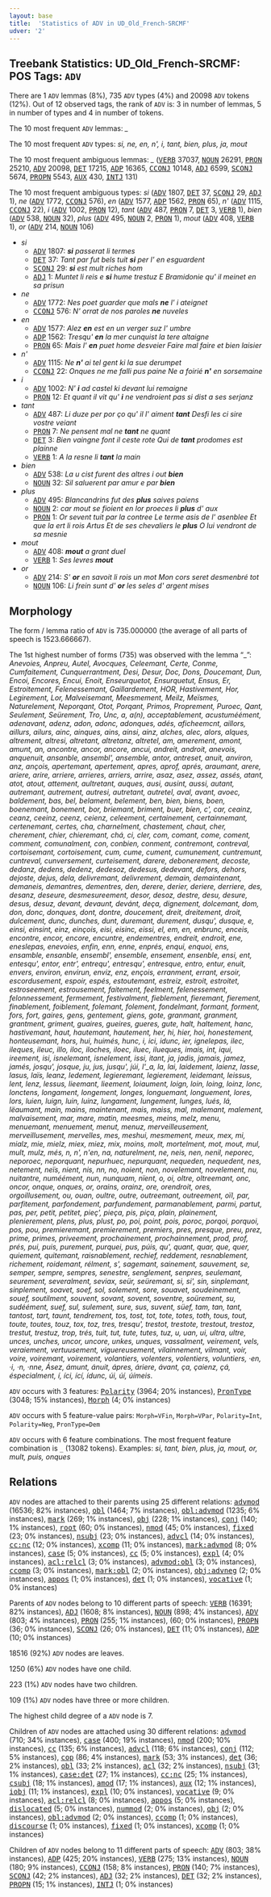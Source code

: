 ```yaml
---
layout: base
title:  'Statistics of ADV in UD_Old_French-SRCMF'
udver: '2'
---
```


## Treebank Statistics: UD_Old_French-SRCMF: POS Tags: `ADV`

There are 1 `ADV` lemmas (8%), 735 `ADV` types (4%) and 20098 `ADV` tokens (12%).
Out of 12 observed tags, the rank of `ADV` is: 3 in number of lemmas, 5 in number of types and 4 in number of tokens.

The 10 most frequent `ADV` lemmas: <em>_</em>

The 10 most frequent `ADV` types:  <em>si, ne, en, n', i, tant, bien, plus, ja, mout</em>

The 10 most frequent ambiguous lemmas: <em>_</em> (<tt><a href="fro_srcmf-pos-VERB.html">VERB</a></tt> 37037, <tt><a href="fro_srcmf-pos-NOUN.html">NOUN</a></tt> 26291, <tt><a href="fro_srcmf-pos-PRON.html">PRON</a></tt> 25210, <tt><a href="fro_srcmf-pos-ADV.html">ADV</a></tt> 20098, <tt><a href="fro_srcmf-pos-DET.html">DET</a></tt> 17215, <tt><a href="fro_srcmf-pos-ADP.html">ADP</a></tt> 16365, <tt><a href="fro_srcmf-pos-CCONJ.html">CCONJ</a></tt> 10148, <tt><a href="fro_srcmf-pos-ADJ.html">ADJ</a></tt> 6599, <tt><a href="fro_srcmf-pos-SCONJ.html">SCONJ</a></tt> 5674, <tt><a href="fro_srcmf-pos-PROPN.html">PROPN</a></tt> 5543, <tt><a href="fro_srcmf-pos-AUX.html">AUX</a></tt> 430, <tt><a href="fro_srcmf-pos-INTJ.html">INTJ</a></tt> 131)

The 10 most frequent ambiguous types:  <em>si</em> (<tt><a href="fro_srcmf-pos-ADV.html">ADV</a></tt> 1807, <tt><a href="fro_srcmf-pos-DET.html">DET</a></tt> 37, <tt><a href="fro_srcmf-pos-SCONJ.html">SCONJ</a></tt> 29, <tt><a href="fro_srcmf-pos-ADJ.html">ADJ</a></tt> 1), <em>ne</em> (<tt><a href="fro_srcmf-pos-ADV.html">ADV</a></tt> 1772, <tt><a href="fro_srcmf-pos-CCONJ.html">CCONJ</a></tt> 576), <em>en</em> (<tt><a href="fro_srcmf-pos-ADV.html">ADV</a></tt> 1577, <tt><a href="fro_srcmf-pos-ADP.html">ADP</a></tt> 1562, <tt><a href="fro_srcmf-pos-PRON.html">PRON</a></tt> 65), <em>n'</em> (<tt><a href="fro_srcmf-pos-ADV.html">ADV</a></tt> 1115, <tt><a href="fro_srcmf-pos-CCONJ.html">CCONJ</a></tt> 22), <em>i</em> (<tt><a href="fro_srcmf-pos-ADV.html">ADV</a></tt> 1002, <tt><a href="fro_srcmf-pos-PRON.html">PRON</a></tt> 12), <em>tant</em> (<tt><a href="fro_srcmf-pos-ADV.html">ADV</a></tt> 487, <tt><a href="fro_srcmf-pos-PRON.html">PRON</a></tt> 7, <tt><a href="fro_srcmf-pos-DET.html">DET</a></tt> 3, <tt><a href="fro_srcmf-pos-VERB.html">VERB</a></tt> 1), <em>bien</em> (<tt><a href="fro_srcmf-pos-ADV.html">ADV</a></tt> 538, <tt><a href="fro_srcmf-pos-NOUN.html">NOUN</a></tt> 32), <em>plus</em> (<tt><a href="fro_srcmf-pos-ADV.html">ADV</a></tt> 495, <tt><a href="fro_srcmf-pos-NOUN.html">NOUN</a></tt> 2, <tt><a href="fro_srcmf-pos-PRON.html">PRON</a></tt> 1), <em>mout</em> (<tt><a href="fro_srcmf-pos-ADV.html">ADV</a></tt> 408, <tt><a href="fro_srcmf-pos-VERB.html">VERB</a></tt> 1), <em>or</em> (<tt><a href="fro_srcmf-pos-ADV.html">ADV</a></tt> 214, <tt><a href="fro_srcmf-pos-NOUN.html">NOUN</a></tt> 106)


* <em>si</em>
  * <tt><a href="fro_srcmf-pos-ADV.html">ADV</a></tt> 1807: <em><b>si</b> passerat li termes</em>
  * <tt><a href="fro_srcmf-pos-DET.html">DET</a></tt> 37: <em>Tant par fut bels tuit <b>si</b> per l' en esguardent</em>
  * <tt><a href="fro_srcmf-pos-SCONJ.html">SCONJ</a></tt> 29: <em><b>si</b> est mult riches hom</em>
  * <tt><a href="fro_srcmf-pos-ADJ.html">ADJ</a></tt> 1: <em>Muntet li reis e <b>si</b> hume trestuz E Bramidonie qu' il meinet en sa prisun</em>
* <em>ne</em>
  * <tt><a href="fro_srcmf-pos-ADV.html">ADV</a></tt> 1772: <em>Nes poet guarder que mals <b>ne</b> l' i ateignet</em>
  * <tt><a href="fro_srcmf-pos-CCONJ.html">CCONJ</a></tt> 576: <em>N' orrat de nos paroles <b>ne</b> nuveles</em>
* <em>en</em>
  * <tt><a href="fro_srcmf-pos-ADV.html">ADV</a></tt> 1577: <em>Alez <b>en</b> est en un verger suz l' umbre</em>
  * <tt><a href="fro_srcmf-pos-ADP.html">ADP</a></tt> 1562: <em>Tresqu' <b>en</b> la mer cunquist la tere altaigne</em>
  * <tt><a href="fro_srcmf-pos-PRON.html">PRON</a></tt> 65: <em>Mais l' <b>en</b> puet home desveier Faire mal faire et bien laisier</em>
* <em>n'</em>
  * <tt><a href="fro_srcmf-pos-ADV.html">ADV</a></tt> 1115: <em>Ne <b>n'</b> ai tel gent ki la sue derumpet</em>
  * <tt><a href="fro_srcmf-pos-CCONJ.html">CCONJ</a></tt> 22: <em>Onques ne me falli pus paine Ne a foirié <b>n'</b> en sorsemaine</em>
* <em>i</em>
  * <tt><a href="fro_srcmf-pos-ADV.html">ADV</a></tt> 1002: <em>N' <b>i</b> ad castel ki devant lui remaigne</em>
  * <tt><a href="fro_srcmf-pos-PRON.html">PRON</a></tt> 12: <em>Et quant il vit qu' <b>i</b> ne vendroient pas si dist a ses serjanz</em>
* <em>tant</em>
  * <tt><a href="fro_srcmf-pos-ADV.html">ADV</a></tt> 487: <em>Li duze per por ço qu' il l' aiment <b>tant</b> Desfi les ci sire vostre veiant</em>
  * <tt><a href="fro_srcmf-pos-PRON.html">PRON</a></tt> 7: <em>Ne pensent mal ne <b>tant</b> ne quant</em>
  * <tt><a href="fro_srcmf-pos-DET.html">DET</a></tt> 3: <em>Bien vaingne font il ceste rote Qui de <b>tant</b> prodomes est plainne</em>
  * <tt><a href="fro_srcmf-pos-VERB.html">VERB</a></tt> 1: <em>A la resne li <b>tant</b> la main</em>
* <em>bien</em>
  * <tt><a href="fro_srcmf-pos-ADV.html">ADV</a></tt> 538: <em>La u cist furent des altres i out <b>bien</b></em>
  * <tt><a href="fro_srcmf-pos-NOUN.html">NOUN</a></tt> 32: <em>Sil saluerent par amur e par <b>bien</b></em>
* <em>plus</em>
  * <tt><a href="fro_srcmf-pos-ADV.html">ADV</a></tt> 495: <em>Blancandrins fut des <b>plus</b> saives paiens</em>
  * <tt><a href="fro_srcmf-pos-NOUN.html">NOUN</a></tt> 2: <em>car mout se fioient en lor proeces li <b>plus</b> d' aux</em>
  * <tt><a href="fro_srcmf-pos-PRON.html">PRON</a></tt> 1: <em>Or sevent tuit par la contree Le terme asis de l' asenblee Et que la ert li rois Artus Et de ses chevaliers le <b>plus</b> O lui vendront de sa mesnie</em>
* <em>mout</em>
  * <tt><a href="fro_srcmf-pos-ADV.html">ADV</a></tt> 408: <em><b>mout</b> a grant duel</em>
  * <tt><a href="fro_srcmf-pos-VERB.html">VERB</a></tt> 1: <em>Ses levres <b>mout</b></em>
* <em>or</em>
  * <tt><a href="fro_srcmf-pos-ADV.html">ADV</a></tt> 214: <em>S' <b>or</b> en savoit li rois un mot Mon cors seret desmenbré tot</em>
  * <tt><a href="fro_srcmf-pos-NOUN.html">NOUN</a></tt> 106: <em>Li frein sunt d' <b>or</b> les seles d' argent mises</em>

## Morphology

The form / lemma ratio of `ADV` is 735.000000 (the average of all parts of speech is 1523.666667).

The 1st highest number of forms (735) was observed with the lemma “_”: <em>Anevoies, Anpreu, Autel, Avocques, Celeemant, Certe, Conme, Cumfaitement, Cunquerrantment, Desi, Desur, Doc, Dons, Doucemant, Dun, Encoi, Encores, Encui, Enoit, Enseurquetot, Ensurquetut, Ensus, Er, Estroitement, Felenessemant, Gaillardement, HOR, Hastivement, Hor, Legirement, Lor, Malveisemant, Meesmement, Meilz, Meïsmes, Naturelement, Neporqant, Otot, Porqant, Primos, Proprement, Puroec, Qant, Seulement, Seürement, Tro, Unc, a, a(n), acceptablement, acustuméément, adenavant, adenz, adon, adonc, adonques, adés, aficheemcnt, aillors, aillurs, ailurs, ainc, ainques, ains, ainsi, ainz, alches, alec, alors, alques, altrement, altresi, altretant, altretanz, altretel, am, amerement, amont, amunt, an, ancontre, ancor, ancore, ancui, andreit, androit, anevois, anquenuit, ansanble, ansembl', ansemble, antor, antreset, anuit, anviron, anz, ançois, apertemant, apertement, apres, aprof, aprés, araumant, arere, ariere, arire, arriere, arrieres, arriers, arrire, asaz, asez, assez, assés, atant, atot, atout, attement, aultretant, auques, ausi, ausint, aussi, autant, autremant, autrement, autresi, autretant, autretel, aval, avant, avoec, baldement, bas, bel, belament, belement, ben, bien, biens, boen, boenemant, bonement, bor, briemant, briment, buer, bíen, c', car, ceainz, ceanz, ceeinz, ceenz, ceienz, celeement, certainement, certainnemant, certenemant, certes, cha, charnelment, chastement, chaut, cher, cherement, chier, chieremant, chá, ci, cler, com, comant, come, coment, comment, comunalment, con, conbien, conment, contremont, contreval, cortoisemant, cortoisement, cum, cume, cument, cumunement, cuntremunt, cuntreval, cunversement, curteisement, darere, debonerement, decoste, dedanz, dedens, dedenz, dedesoz, dedesus, dedevant, defors, dehors, dejoste, dejus, dela, delivremant, delivrement, demain, demaintenant, demaneis, demantres, dementres, den, derere, derier, deriere, derriere, des, desanz, deseure, desmesureement, desor, desoz, destre, desu, desure, desus, desuz, devant, devaunt, devánt, deça, dignement, dolcemant, dom, don, donc, donques, dont, dontre, doucement, dreit, dreitement, droit, dulcement, dunc, dunches, dunt, duremant, durement, dusqu', dusque, e, einsi, einsint, einz, einçois, eisi, eisinc, eissi, el, em, en, enbrunc, enceis, encontre, encor, encore, encuntre, endementres, endreit, endroit, ene, eneslepas, enevoies, enfin, enn, enne, enprés, enqui, enquoi, ens, ensamble, ensanble, ensembl', ensemble, ensement, ensenble, ensi, ent, entesqu', entor, entr', entrequ', entresqu', entresque, entro, entur, enuit, envers, environ, envirun, enviz, enz, ençois, erranment, errant, ersoir, escordusement, espoir, espés, estoutemant, estreiz, estroit, estroitet, estroseement, estrousement, faitement, feelment, felenessement, felonnessement, fermement, festivalment, fieblement, fieremant, fierement, finablement, foiblement, folemant, folement, fondelmant, formant, forment, fors, fort, gaires, gens, gentement, giens, gote, granmant, granment, grantment, griment, guaires, gueires, gueres, gute, halt, haltement, hanc, hastivemant, haut, hautemant, hautement, her, hi, hier, hoi, honestement, honteusemant, hors, hui, huimés, hunc, i, ici, idunc, ier, ignelepas, ilec, ileques, ileuc, illo, iloc, iloches, iloec, iluec, ilueques, imais, int, iqui, ireement, isi, isnelemant, isnelement, issi, itant, ja, jadis, jamais, jamez, jamés, josqu', josque, ju, jus, jusqu', júi, l'_a, la, lai, laidement, laienz, lasse, lasus, laïs, leanz, ledement, legieremant, legierement, leidemant, leissus, lent, lenz, lessus, lieemant, lieement, loiaument, loign, loin, loing, loinz, lonc, lonctens, longament, longement, longes, longuemant, longuement, lores, lors, luien, luign, luin, luinz, lungament, lungement, lunges, lués, lá, lëaumant, main, mains, maintenant, mais, maiss, mal, malemant, malement, malvaisement, mar, mare, matin, meesmes, meins, melz, menu, menuemant, menuement, menut, menuz, merveilleusement, merveillusement, mervelles, mes, meshui, mesmement, meux, mex, mi, mialz, mie, mielz, miex, miez, mix, moins, molt, mortelment, mot, mout, mul, mult, mulz, més, n, n', n'en, na, naturelment, ne, neis, nen, nenil, neporec, neporoec, neporquant, nepurhuec, nepurquant, nequeden, nequedent, nes, netement, neïs, nient, nis, nn, no, noient, non, novelemant, novelement, nu, nuitantre, numéément, nun, nunquam, nïent, o, oi, oltre, oltreemant, onc, oncor, onque, onques, or, orains, orainz, ore, orendroit, ores, orgoillusement, ou, ouan, oultre, outre, outreemant, outreement, oïl, par, parfitement, parfondement, parfundement, parmanablement, parmi, partut, pas, per, petit, petitet, pieç', pieça, pis, piça, plain, plainement, plenierement, plens, plus, plust, po, poi, point, pois, poroc, porqoi, porquoi, pos, pou, premieremant, premierement, premiers, pres, presque, preu, prez, prime, primes, priveement, prochainement, prochainnement, prod, prof, prés, pui, puis, purement, purquei, pus, púis, qu', quant, quar, que, quer, quiement, quitemant, raisnablement, rechief, reddement, resnablement, richement, roidemant, rélment, s', sagemant, sainement, sauvement, se, semper, sempre, sempres, senestre, senglement, senpres, seulemant, seurement, severalment, seviax, seür, seüremant, si, si', sin, sinplemant, sinplement, soavet, soef, sol, solement, sore, souavet, soudeinement, souef, soutilment, souvent, sovant, sovent, soventre, soürement, su, sudéément, suef, sul, sulement, sure, sus, suvent, süef, tam, tan, tant, tantost, tart, taunt, tendrement, tos, tost, tot, tote, totes, toth, tous, tout, toute, toutes, touz, tox, toz, tres, tresqu', trestot, trestote, trestout, trestoz, trestut, trestuz, trop, trés, tuit, tut, tute, tutes, tuz, u, uan, ui, ultra, ultre, unces, unches, uncor, uncore, unkes, unques, vassalment, veirement, vels, veraiement, vertuusement, viguereusement, vilainnement, vilmant, voir, voire, voiremant, voirement, volantiers, volenters, volentiers, voluntiers, ·en, ·i, ·n, ·nne, Ásez, ámunt, ánuit, ápres, áriere, ávant, ça, çaienz, çá, éspecialment, í, íci, ící, ídunc, úi, úí, úímeis</em>.

`ADV` occurs with 3 features: <tt><a href="fro_srcmf-feat-Polarity.html">Polarity</a></tt> (3964; 20% instances), <tt><a href="fro_srcmf-feat-PronType.html">PronType</a></tt> (3048; 15% instances), <tt><a href="fro_srcmf-feat-Morph.html">Morph</a></tt> (4; 0% instances)

`ADV` occurs with 5 feature-value pairs: `Morph=VFin`, `Morph=VPar`, `Polarity=Int`, `Polarity=Neg`, `PronType=Dem`

`ADV` occurs with 6 feature combinations.
The most frequent feature combination is `_` (13082 tokens).
Examples: <em>si, tant, bien, plus, ja, mout, or, mult, puis, onques</em>


## Relations

`ADV` nodes are attached to their parents using 25 different relations: <tt><a href="fro_srcmf-dep-advmod.html">advmod</a></tt> (16536; 82% instances), <tt><a href="fro_srcmf-dep-obl.html">obl</a></tt> (1464; 7% instances), <tt><a href="fro_srcmf-dep-obl-advmod.html">obl:advmod</a></tt> (1235; 6% instances), <tt><a href="fro_srcmf-dep-mark.html">mark</a></tt> (269; 1% instances), <tt><a href="fro_srcmf-dep-obj.html">obj</a></tt> (228; 1% instances), <tt><a href="fro_srcmf-dep-conj.html">conj</a></tt> (140; 1% instances), <tt><a href="fro_srcmf-dep-root.html">root</a></tt> (60; 0% instances), <tt><a href="fro_srcmf-dep-nmod.html">nmod</a></tt> (45; 0% instances), <tt><a href="fro_srcmf-dep-fixed.html">fixed</a></tt> (23; 0% instances), <tt><a href="fro_srcmf-dep-nsubj.html">nsubj</a></tt> (23; 0% instances), <tt><a href="fro_srcmf-dep-advcl.html">advcl</a></tt> (14; 0% instances), <tt><a href="fro_srcmf-dep-cc-nc.html">cc:nc</a></tt> (12; 0% instances), <tt><a href="fro_srcmf-dep-xcomp.html">xcomp</a></tt> (11; 0% instances), <tt><a href="fro_srcmf-dep-mark-advmod.html">mark:advmod</a></tt> (8; 0% instances), <tt><a href="fro_srcmf-dep-case.html">case</a></tt> (5; 0% instances), <tt><a href="fro_srcmf-dep-cc.html">cc</a></tt> (5; 0% instances), <tt><a href="fro_srcmf-dep-expl.html">expl</a></tt> (4; 0% instances), <tt><a href="fro_srcmf-dep-acl-relcl.html">acl:relcl</a></tt> (3; 0% instances), <tt><a href="fro_srcmf-dep-advmod-obl.html">advmod:obl</a></tt> (3; 0% instances), <tt><a href="fro_srcmf-dep-ccomp.html">ccomp</a></tt> (3; 0% instances), <tt><a href="fro_srcmf-dep-mark-obl.html">mark:obl</a></tt> (2; 0% instances), <tt><a href="fro_srcmf-dep-obj-advneg.html">obj:advneg</a></tt> (2; 0% instances), <tt><a href="fro_srcmf-dep-appos.html">appos</a></tt> (1; 0% instances), <tt><a href="fro_srcmf-dep-det.html">det</a></tt> (1; 0% instances), <tt><a href="fro_srcmf-dep-vocative.html">vocative</a></tt> (1; 0% instances)

Parents of `ADV` nodes belong to 10 different parts of speech: <tt><a href="fro_srcmf-pos-VERB.html">VERB</a></tt> (16391; 82% instances), <tt><a href="fro_srcmf-pos-ADJ.html">ADJ</a></tt> (1608; 8% instances), <tt><a href="fro_srcmf-pos-NOUN.html">NOUN</a></tt> (898; 4% instances), <tt><a href="fro_srcmf-pos-ADV.html">ADV</a></tt> (803; 4% instances), <tt><a href="fro_srcmf-pos-PRON.html">PRON</a></tt> (255; 1% instances),  (60; 0% instances), <tt><a href="fro_srcmf-pos-PROPN.html">PROPN</a></tt> (36; 0% instances), <tt><a href="fro_srcmf-pos-SCONJ.html">SCONJ</a></tt> (26; 0% instances), <tt><a href="fro_srcmf-pos-DET.html">DET</a></tt> (11; 0% instances), <tt><a href="fro_srcmf-pos-ADP.html">ADP</a></tt> (10; 0% instances)

18516 (92%) `ADV` nodes are leaves.

1250 (6%) `ADV` nodes have one child.

223 (1%) `ADV` nodes have two children.

109 (1%) `ADV` nodes have three or more children.

The highest child degree of a `ADV` node is 7.

Children of `ADV` nodes are attached using 30 different relations: <tt><a href="fro_srcmf-dep-advmod.html">advmod</a></tt> (710; 34% instances), <tt><a href="fro_srcmf-dep-case.html">case</a></tt> (400; 19% instances), <tt><a href="fro_srcmf-dep-nmod.html">nmod</a></tt> (200; 10% instances), <tt><a href="fro_srcmf-dep-cc.html">cc</a></tt> (135; 6% instances), <tt><a href="fro_srcmf-dep-advcl.html">advcl</a></tt> (118; 6% instances), <tt><a href="fro_srcmf-dep-conj.html">conj</a></tt> (112; 5% instances), <tt><a href="fro_srcmf-dep-cop.html">cop</a></tt> (86; 4% instances), <tt><a href="fro_srcmf-dep-mark.html">mark</a></tt> (53; 3% instances), <tt><a href="fro_srcmf-dep-det.html">det</a></tt> (36; 2% instances), <tt><a href="fro_srcmf-dep-obl.html">obl</a></tt> (33; 2% instances), <tt><a href="fro_srcmf-dep-acl.html">acl</a></tt> (32; 2% instances), <tt><a href="fro_srcmf-dep-nsubj.html">nsubj</a></tt> (31; 1% instances), <tt><a href="fro_srcmf-dep-case-det.html">case:det</a></tt> (27; 1% instances), <tt><a href="fro_srcmf-dep-cc-nc.html">cc:nc</a></tt> (25; 1% instances), <tt><a href="fro_srcmf-dep-csubj.html">csubj</a></tt> (18; 1% instances), <tt><a href="fro_srcmf-dep-amod.html">amod</a></tt> (17; 1% instances), <tt><a href="fro_srcmf-dep-aux.html">aux</a></tt> (12; 1% instances), <tt><a href="fro_srcmf-dep-iobj.html">iobj</a></tt> (11; 1% instances), <tt><a href="fro_srcmf-dep-expl.html">expl</a></tt> (10; 0% instances), <tt><a href="fro_srcmf-dep-vocative.html">vocative</a></tt> (9; 0% instances), <tt><a href="fro_srcmf-dep-acl-relcl.html">acl:relcl</a></tt> (8; 0% instances), <tt><a href="fro_srcmf-dep-appos.html">appos</a></tt> (5; 0% instances), <tt><a href="fro_srcmf-dep-dislocated.html">dislocated</a></tt> (5; 0% instances), <tt><a href="fro_srcmf-dep-nummod.html">nummod</a></tt> (2; 0% instances), <tt><a href="fro_srcmf-dep-obj.html">obj</a></tt> (2; 0% instances), <tt><a href="fro_srcmf-dep-obl-advmod.html">obl:advmod</a></tt> (2; 0% instances), <tt><a href="fro_srcmf-dep-ccomp.html">ccomp</a></tt> (1; 0% instances), <tt><a href="fro_srcmf-dep-discourse.html">discourse</a></tt> (1; 0% instances), <tt><a href="fro_srcmf-dep-fixed.html">fixed</a></tt> (1; 0% instances), <tt><a href="fro_srcmf-dep-xcomp.html">xcomp</a></tt> (1; 0% instances)

Children of `ADV` nodes belong to 11 different parts of speech: <tt><a href="fro_srcmf-pos-ADV.html">ADV</a></tt> (803; 38% instances), <tt><a href="fro_srcmf-pos-ADP.html">ADP</a></tt> (425; 20% instances), <tt><a href="fro_srcmf-pos-VERB.html">VERB</a></tt> (275; 13% instances), <tt><a href="fro_srcmf-pos-NOUN.html">NOUN</a></tt> (180; 9% instances), <tt><a href="fro_srcmf-pos-CCONJ.html">CCONJ</a></tt> (158; 8% instances), <tt><a href="fro_srcmf-pos-PRON.html">PRON</a></tt> (140; 7% instances), <tt><a href="fro_srcmf-pos-SCONJ.html">SCONJ</a></tt> (42; 2% instances), <tt><a href="fro_srcmf-pos-ADJ.html">ADJ</a></tt> (32; 2% instances), <tt><a href="fro_srcmf-pos-DET.html">DET</a></tt> (32; 2% instances), <tt><a href="fro_srcmf-pos-PROPN.html">PROPN</a></tt> (15; 1% instances), <tt><a href="fro_srcmf-pos-INTJ.html">INTJ</a></tt> (1; 0% instances)

